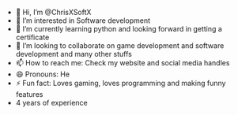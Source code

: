 - 👋 Hi, I’m @ChrisXSoftX
- 👀 I’m interested in Software development
- 🌱 I’m currently learning python and looking forward in getting a certificate
- 💞️ I’m looking to collaborate on game development and software development and many other stuffs 
- 📫 How to reach me: Check my website and social media handles
- 😄 Pronouns: He
- ⚡ Fun fact: Loves gaming, loves programming and making funny features
- 4 years of experience

<!---
ChrisXSoftX/ChrisXSoftX is a ✨ special ✨ repository because its `README.md` (this file) appears on your GitHub profile.
You can click the Preview link to take a look at your changes.
--->

